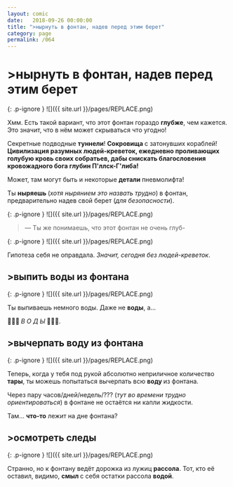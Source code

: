```yaml
---
layout: comic
date:   2018-09-26 00:00:00 
title: ">нырнуть в фонтан, надев перед этим берет"
category: page
permalink: /064
---
```

# >нырнуть в фонтан, надев перед этим берет

{: .p-ignore }
![]({{ site.url }}/pages/REPLACE.png)

Хмм. Есть такой вариант, что этот фонтан гораздо <strong>глубже</strong>, чем кажется. Это значит, что в нём может скрываться что угодно!

Секретные подводные <strong>туннели</strong>! <strong>Сокровища </strong>с затонувших кораблей! <strong>Цивилизация разумных людей-креветок, ежедневно проливающих голубую кровь своих собратьев, дабы снискать благословения кровожадного бога глубин П'ллск-Г'либа!</strong>

Может, там могут быть и некоторые <strong>детали </strong>пневмолифта!

Ты <strong>ныряешь </strong>(<em>хотя нырянием это назвать трудно</em>)<strong> </strong>в фонтан, предварительно надев свой берет (<em>для безопасности</em>).

{: .p-ignore }
![]({{ site.url }}/pages/REPLACE.png)

<blockquote>— Ты же понимаешь, что этот фонтан не очень глуб-</blockquote>

{: .p-ignore }
![]({{ site.url }}/pages/REPLACE.png)

Гипотеза себя не оправдала. <em>Значит, сегодня без людей-креветок</em>.

## >выпить воды из фонтана

{: .p-ignore }
![]({{ site.url }}/pages/REPLACE.png)

Ты выпиваешь немного воды. Даже не <strong>воды</strong>, а…

<strong>🌊🐬🌊 </strong><em>В О Д Ы<strong> </strong></em>🌊🐬🌊.

## >вычерпать воду из фонтана

{: .p-ignore }
![]({{ site.url }}/pages/REPLACE.png)

Теперь, когда у тебя под рукой абсолютно неприличное количество <strong>тары</strong>, ты можешь попытаться вычерпать всю <strong>воду </strong>из фонтана.

Через пару часов/дней/недель/??? (<em>тут во времени трудно ориентироваться</em>) в фонтане не остаётся ни капли жидкости.

Там… <strong>что-то</strong> лежит на дне фонтана?

## >осмотреть следы

{: .p-ignore }
![]({{ site.url }}/pages/REPLACE.png)

Странно, но к фонтану ведёт дорожка из лужиц <strong>рассола</strong>. Тот, кто её оставил, видимо, <strong>смыл </strong>с себя остатки рассола <strong>водой</strong>.
